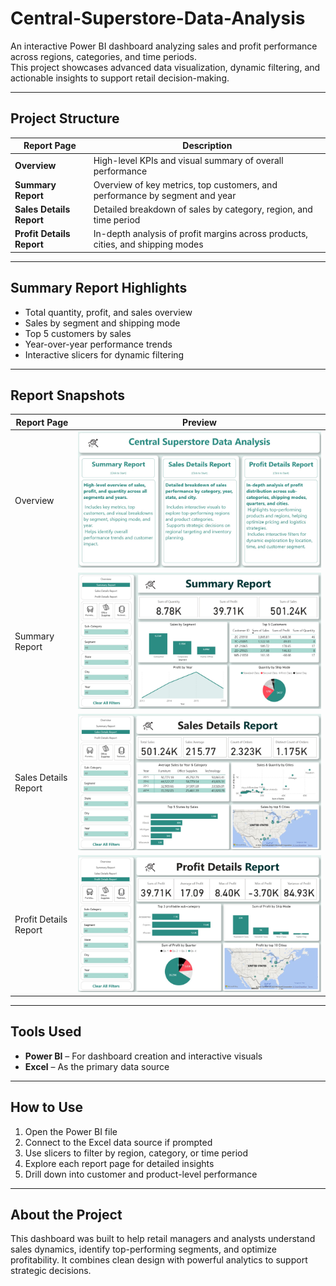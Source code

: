 # Central-Superstore-Data-Analysis

An interactive Power BI dashboard analyzing sales and profit performance across regions, categories, and time periods.  
This project showcases advanced data visualization, dynamic filtering, and actionable insights to support retail decision-making.

---

##  Project Structure

| Report Page | Description |
|-------------|-------------|
|  **Overview** | High-level KPIs and visual summary of overall performance |
|  **Summary Report** | Overview of key metrics, top customers, and performance by segment and year |
|  **Sales Details Report** | Detailed breakdown of sales by category, region, and time period |
|  **Profit Details Report** | In-depth analysis of profit margins across products, cities, and shipping modes |
---

##  Summary Report Highlights

- Total quantity, profit, and sales overview  
- Sales by segment and shipping mode  
- Top 5 customers by sales  
- Year-over-year performance trends  
- Interactive slicers for dynamic filtering

---
##  Report Snapshots

| Report Page | Preview |
|-------------|---------|
| Overview | ![Overview](Overview.jpeg) |
| Summary Report | ![Summary Report](Summary%20Report.jpeg) |
| Sales Details Report | ![Sales Details Report](Sales%20Details%20Report.jpeg) |
| Profit Details Report | ![Profit Details Report](Profit%20Details%20Report.jpeg) |

---

##  Tools Used

- **Power BI** – For dashboard creation and interactive visuals  
- **Excel** – As the primary data source  

---

## How to Use

1. Open the Power BI file  
2. Connect to the Excel data source if prompted  
3. Use slicers to filter by region, category, or time period  
4. Explore each report page for detailed insights  
5. Drill down into customer and product-level performance

---

## About the Project

This dashboard was built to help retail managers and analysts understand sales dynamics, identify top-performing segments, and optimize profitability. It combines clean design with powerful analytics to support strategic decisions.

